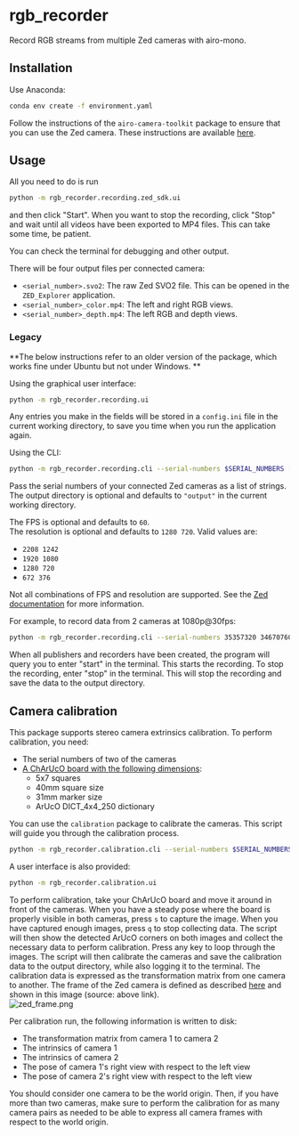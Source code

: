 # rgb_recorder

Record RGB streams from multiple Zed cameras with airo-mono.

## Installation

Use Anaconda:

```bash
conda env create -f environment.yaml
```

Follow the instructions of the `airo-camera-toolkit` package to ensure that you can use the Zed camera.
These instructions are
available [here](https://github.com/airo-ugent/airo-mono/blob/main/airo-camera-toolkit/airo_camera_toolkit/cameras/zed/installation.md).

## Usage

All you need to do is run

```bash
python -m rgb_recorder.recording.zed_sdk.ui
```

and then click "Start". When you want to stop the recording, click "Stop" and wait until all videos have been exported
to MP4 files. This can take some time, be patient.

You can check the terminal for debugging and other output.

There will be four output files per connected camera:

- `<serial_number>.svo2`: The raw Zed SVO2 file. This can be opened in the `ZED_Explorer` application.
- `<serial_number>_color.mp4`: The left and right RGB views.
- `<serial_number>_depth.mp4`: The left RGB and depth views.

### Legacy

**The below instructions refer to an older version of the package, which works fine under Ubuntu but not under Windows.
**

Using the graphical user interface:

```bash
python -m rgb_recorder.recording.ui
```

Any entries you make in the fields will be stored in a `config.ini` file in the current working directory, to save
you time when you run the application again.

Using the CLI:

```bash
python -m rgb_recorder.recording.cli --serial-numbers $SERIAL_NUMBERS [-o $OUTPUT_DIR] [--fps $FPS] [--resolution $RESOLUTION]
```

Pass the serial numbers of your connected Zed cameras as a list of strings.
The output directory is optional and defaults to `"output"` in the current working directory.

The FPS is optional and defaults to `60`.  
The resolution is optional and defaults to `1280 720`. Valid values are:

- `2208 1242`
- `1920 1080`
- `1280 720`
- `672 376`

Not all combinations of FPS and resolution are supported. See
the [Zed documentation](https://www.stereolabs.com/docs/video/camera-controls/) for more information.

For example, to record data from 2 cameras at 1080p@30fps:

```bash
python -m rgb_recorder.recording.cli --serial-numbers 35357320 34670760 --resolution 1920 1080 --fps 30
```

When all publishers and recorders have been created, the program will query you to enter "start" in the terminal.
This starts the recording. To stop the recording, enter "stop" in the terminal.
This will stop the recording and save the data to the output directory.

## Camera calibration

This package supports stereo camera extrinsics calibration. To perform calibration, you need:

- The serial numbers of two of the cameras
- [A ChArUcO board with the following dimensions](https://github.com/airo-ugent/airo-mono/blob/main/airo-camera-toolkit/docs/calib.io_charuco_300x220_5x7_40_31_DICT_4X4.pdf):
    - 5x7 squares
    - 40mm square size
    - 31mm marker size
    - ArUcO DICT_4x4_250 dictionary

You can use the `calibration` package to calibrate the cameras. This script will guide you through the calibration
process.

```bash
python -m rgb_recorder.calibration.cli --serial-numbers $SERIAL_NUMBERS --output $OUTPUT_DIRECTORY
```

A user interface is also provided:

```bash
python -m rgb_recorder.calibration.ui
```

To perform calibration, take your ChArUcO board and move it around in front of the cameras.
When you have a steady pose where the board is properly visible in both cameras, press `s` to capture the image.
When you have captured enough images, press `q` to stop collecting data.
The script will then show the detected ArUcO corners on both images and collect the necessary data to perform
calibration.
Press any key to loop through the images.
The script will then calibrate the cameras and save the calibration data to the output directory, while also logging it
to the terminal.
The calibration data is expressed as the transformation matrix from one camera to another. The frame of the Zed camera
is defined as
described [here](https://www.stereolabs.com/docs/positional-tracking/coordinate-frames#selecting-a-coordinate-system)
and shown in this image (source: above link).  
![zed_frame.png](https://docs.stereolabs.com/positional-tracking/images/zed_right_handed.jpg)

Per calibration run, the following information is written to disk:

- The transformation matrix from camera 1 to camera 2
- The intrinsics of camera 1
- The intrinsics of camera 2
- The pose of camera 1's right view with respect to the left view
- The pose of camera 2's right view with respect to the left view

You should consider one camera to be the world origin. Then, if you have more than two cameras, make sure to perform the
calibration for
as many camera pairs as needed to be able to express all camera frames with respect to the world origin.
